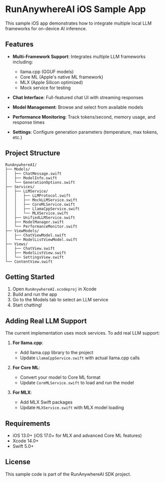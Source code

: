 # RunAnywhereAI iOS Sample App

This sample iOS app demonstrates how to integrate multiple local LLM frameworks for on-device AI inference.

## Features

- **Multi-Framework Support**: Integrates multiple LLM frameworks including:
  - llama.cpp (GGUF models)
  - Core ML (Apple's native ML framework)
  - MLX (Apple Silicon optimized)
  - Mock service for testing

- **Chat Interface**: Full-featured chat UI with streaming responses
- **Model Management**: Browse and select from available models
- **Performance Monitoring**: Track tokens/second, memory usage, and response times
- **Settings**: Configure generation parameters (temperature, max tokens, etc.)

## Project Structure

```
RunAnywhereAI/
├── Models/
│   ├── ChatMessage.swift
│   ├── ModelInfo.swift
│   └── GenerationOptions.swift
├── Services/
│   ├── LLMService/
│   │   ├── LLMProtocol.swift
│   │   ├── MockLLMService.swift
│   │   ├── CoreMLService.swift
│   │   ├── LlamaCppService.swift
│   │   └── MLXService.swift
│   ├── UnifiedLLMService.swift
│   ├── ModelManager.swift
│   └── PerformanceMonitor.swift
├── ViewModels/
│   ├── ChatViewModel.swift
│   └── ModelListViewModel.swift
├── Views/
│   ├── ChatView.swift
│   ├── ModelListView.swift
│   └── SettingsView.swift
└── ContentView.swift
```

## Getting Started

1. Open `RunAnywhereAI.xcodeproj` in Xcode
2. Build and run the app
3. Go to the Models tab to select an LLM service
4. Start chatting!

## Adding Real LLM Support

The current implementation uses mock services. To add real LLM support:

1. **For llama.cpp**:
   - Add llama.cpp library to the project
   - Update `LlamaCppService.swift` with actual llama.cpp calls

2. **For Core ML**:
   - Convert your model to Core ML format
   - Update `CoreMLService.swift` to load and run the model

3. **For MLX**:
   - Add MLX Swift packages
   - Update `MLXService.swift` with MLX model loading

## Requirements

- iOS 13.0+ (iOS 17.0+ for MLX and advanced Core ML features)
- Xcode 14.0+
- Swift 5.0+

## License

This sample code is part of the RunAnywhereAI SDK project.